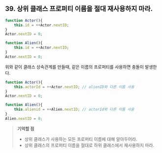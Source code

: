 ## 39. 상위 클래스 프로퍼티 이름을 절대 재사용하지 마라.
```js
function Actor(){
	this.id = ++Actor.nextID;
}
Actor.nextID = 0;

function Alien(){
	this.id = ++Actor.nextID;
}
Actor.nextID = 0;
```

위와 같이 클래스 상속관계를 만들때, 같은 이름의 프로퍼티를 사용하면
충돌이 발생한다.
```js
function Actor(){
	this.actorId = ++Actor.nextID; // alienID와 다른 이름 사용
}
Actor.nextID = 0;

function Alien(){
	this.alienid = ++Alien.nextID; // actorId와 다른 이름 사용
}
Alien.nextID = 0;
```



> __기억할 점__
> * 상위 클래스가 사용하는 모든 프로퍼티 이름에 대해 알아두어라.
> * 상위 클래스의 프로퍼티 이름을 절대로 하위 클래스에서 재사용하지 마라.
